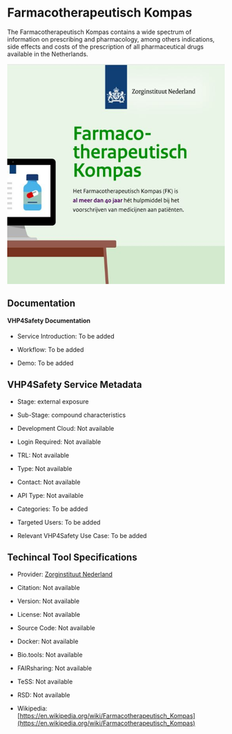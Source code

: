 
# Farmacotherapeutisch Kompas

<!--- This file is autogenerated. Edit farmacokompas.json to make changes in this page. ---> 

The Farmacotherapeutisch Kompas contains a wide spectrum of information on prescribing and pharmacology, among others indications, side effects and costs of the prescription of all pharmaceutical drugs available in the Netherlands.

![Farmacotherapeutisch Kompas logo](https://raw.githubusercontent.com/VHP4Safety/cloud/main/docs/service/farmacokompas.png)

## Documentation

#### VHP4Safety Documentation

* Service Introduction: To be added

* Workflow: To be added

* Demo: To be added

<h4 id='tess-widget-materials-header'></h4>

<div id='tess-widget-materials-list' class='tess-widget tess-widget-list'></div>
<script>
  function initTeSSWidgets() {
    var query = 'farmacokompas';
    if (query.trim() != '') {
      TessWidget.Materials(document.getElementById('tess-widget-materials-list'),
                           'SimpleList',
                           {
                             opts: {
                               enableSearch: false
                             },
                             params: {
                               pageSize: 5,
                               q: query
                             }
                           });
      document.getElementById('tess-widget-materials-header').innerHTML = 'Documentation from ELIXIR TeSS'
    }
}
</script>
<script async='' defer='' src='https://elixirtess.github.io/TeSS_widgets/components/js/tess-widget-standalone.js' onload='initTeSSWidgets()'></script>

## VHP4Safety Service Metadata

* Stage: external exposure

* Sub-Stage: compound characteristics

* Development Cloud: Not available

* Login Required: Not available

* TRL: Not available

* Type: Not available

* Contact: Not available

* API Type: Not available

* Categories: To be added

* Targeted Users: To be added

* Relevant VHP4Safety Use Case: To be added

## Techincal Tool Specifications

* Provider: [Zorginstituut Nederland](https://www.farmacotherapeutischkompas.nl/algemeen/contact)

* Citation: Not available

* Version: Not available

* License: Not available

* Source Code: Not available

* Docker: Not available

* Bio.tools: Not available

* FAIRsharing: Not available

* TeSS: Not available

* RSD: Not available

* Wikipedia: [https://en.wikipedia.org/wiki/Farmacotherapeutisch_Kompas](https://en.wikipedia.org/wiki/Farmacotherapeutisch_Kompas)

<script type="application/ld+json">
  {
    "@context": "https://schema.org/",
    "@type": "SoftwareApplication",
    "http://purl.org/dc/terms/conformsTo": {
      "@type": "CreativeWork", "@id": "https://bioschemas.org/profiles/ComputationalTool/1.0-RELEASE"
    },
    "@id" : "https://vhp4safety.github.io/cloud/service/farmacokompas",
    "name": "Farmacotherapeutisch Kompas",
    "description": "The Farmacotherapeutisch Kompas contains a wide spectrum of information on prescribing and pharmacology, among others indications, side effects and costs of the prescription of all pharmaceutical drugs available in the Netherlands.",
    "url": ""
  }
</script>
